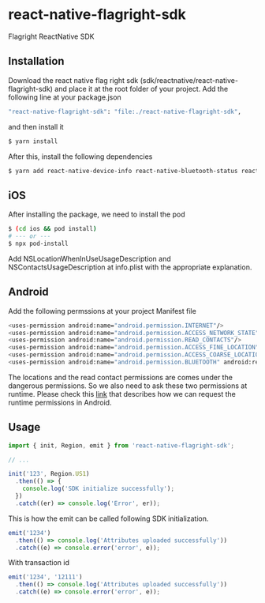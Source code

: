 # react-native-flagright-sdk

Flagright ReactNative SDK

## Installation

Download the react native flag right sdk (sdk/reactnative/react-native-flagright-sdk) and place it at the root folder of your project.
Add the following line at your package.json

```sh
"react-native-flagright-sdk": "file:./react-native-flagright-sdk",
```

and then install it

```sh
$ yarn install
```

After this, install the following dependencies

```sh
$ yarn add react-native-device-info react-native-bluetooth-status react-native-geolocation-service
```

## iOS

After installing the package, we need to install the pod

```sh
$ (cd ios && pod install)
# --- or ---
$ npx pod-install
```

Add NSLocationWhenInUseUsageDescription and NSContactsUsageDescription at info.plist with the appropriate explanation.

## Android

Add the following permssions at your project Manifest file

```sh
<uses-permission android:name="android.permission.INTERNET"/>
<uses-permission android:name="android.permission.ACCESS_NETWORK_STATE" />
<uses-permission android:name="android.permission.READ_CONTACTS"/>
<uses-permission android:name="android.permission.ACCESS_FINE_LOCATION"/>
<uses-permission android:name="android.permission.ACCESS_COARSE_LOCATION"/>
<uses-permission android:name="android.permission.BLUETOOTH" android:required="false" />
```

The locations and the read contact permissions are comes under the dangerous permissions. So we also need to ask these two permissions at runtime. Please check this [link](https://developer.android.com/training/permissions/requesting) that describes how we can request the runtime permissions in Android.

## Usage

```js
import { init, Region, emit } from 'react-native-flagright-sdk';

// ...

init('123', Region.US1)
  .then(() => {
    console.log('SDK initialize successfully');
  })
  .catch((er) => console.log('Error', er));
```

This is how the emit can be called following SDK initialization.

```js
emit('1234')
  .then(() => console.log('Attributes uploaded successfully'))
  .catch((e) => console.error('error', e));
```

With transaction id

```js
emit('1234', '12111')
  .then(() => console.log('Attributes uploaded successfully'))
  .catch((e) => console.error('error', e));
```

<!-- ## Contributing

See the [contributing guide](CONTRIBUTING.md) to learn how to contribute to the repository and the development workflow.

## License

MIT

---

Made with [create-react-native-library](https://github.com/callstack/react-native-builder-bob) -->
